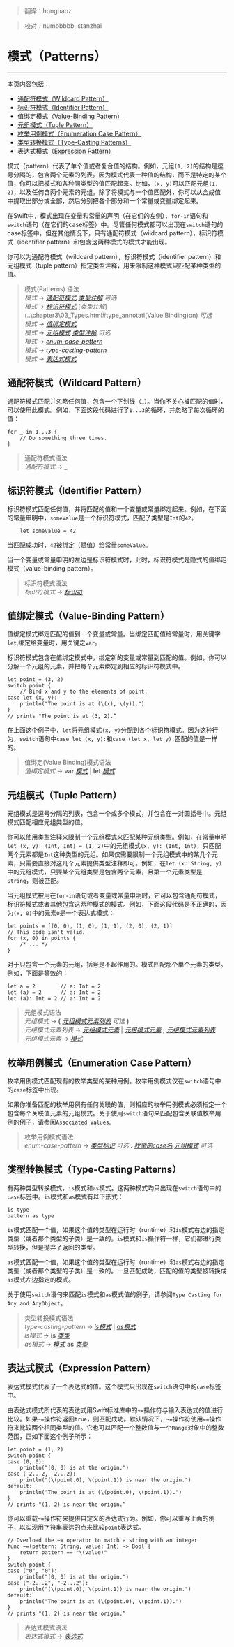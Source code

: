 > 翻译：honghaoz

> 校对：numbbbbb, stanzhai

# 模式（Patterns）
-----------------

本页内容包括：

- [通配符模式（Wildcard Pattern）](#wildcard_pattern)
- [标识符模式（Identifier Pattern）](#identifier_pattern)
- [值绑定模式（Value-Binding Pattern）](#value-binding_pattern)
- [元组模式（Tuple Pattern）](#tuple_pattern)
- [枚举用例模式（Enumeration Case Pattern）](#enumeration_case_pattern)
- [类型转换模式（Type-Casting Patterns）](#type-casting_patterns)
- [表达式模式（Expression Pattern）](#expression_pattern)

模式（pattern）代表了单个值或者复合值的结构。例如，元组`(1, 2)`的结构是逗号分隔的，包含两个元素的列表。因为模式代表一种值的结构，而不是特定的某个值，你可以把模式和各种同类型的值匹配起来。比如，`(x, y)`可以匹配元组`(1, 2)`，以及任何含两个元素的元组。除了将模式与一个值匹配外，你可以从合成值中提取出部分或全部，然后分别把各个部分和一个常量或变量绑定起来。

在Swift中，模式出现在变量和常量的声明（在它们的左侧），`for-in`语句和`switch`语句（在它们的case标签）中。尽管任何模式都可以出现在`switch`语句的case标签中，但在其他情况下，只有通配符模式（wildcard pattern），标识符模式（identifier pattern）和包含这两种模式的模式才能出现。

你可以为通配符模式（wildcard pattern），标识符模式（identifier pattern）和元组模式（tuple pattern）指定类型注释，用来限制这种模式只匹配某种类型的值。

> 模式(Patterns) 语法  
> *模式* → [*通配符模式*](..\chapter3\07_Patterns.html#wildcard_pattern) [*类型注解*](..\chapter3\03_Types.html#type_annotation) _可选_  
> *模式* → [*标识符模式*](..\chapter3\07_Patterns.html#identifier_pattern) [*类型注解*](..\chapter3\03_Types.html#type_annotati(Value Binding)on) _可选_  
> *模式* → [*值绑定模式*](..\chapter3\07_Patterns.html#value_binding_pattern)  
> *模式* → [*元组模式*](..\chapter3\07_Patterns.html#tuple_pattern) [*类型注解*](..\chapter3\03_Types.html#type_annotation) _可选_  
> *模式* → [*enum-case-pattern*](..\chapter3\07_Patterns.html#enum_case_pattern)  
> *模式* → [*type-casting-pattern*](..\chapter3\07_Patterns.html#type_casting_pattern)  
> *模式* → [*表达式模式*](..\chapter3\07_Patterns.html#expression_pattern)  

<a name="wildcard_pattern"></a>
## 通配符模式（Wildcard Pattern）

通配符模式匹配并忽略任何值，包含一个下划线（_）。当你不关心被匹配的值时，可以使用此模式。例如，下面这段代码进行了`1...3`的循环，并忽略了每次循环的值：

    for _ in 1...3 {
        // Do something three times.
    }

> 通配符模式语法  
> *通配符模式* → **_**  

<a name="identifier_pattern"></a>
## 标识符模式（Identifier Pattern）

标识符模式匹配任何值，并将匹配的值和一个变量或常量绑定起来。例如，在下面的常量申明中，`someValue`是一个标识符模式，匹配了类型是`Int`的`42`。

		let someValue = 42

当匹配成功时，`42`被绑定（赋值）给常量`someValue`。

当一个变量或常量申明的左边是标识符模式时，此时，标识符模式是隐式的值绑定模式（value-binding pattern）。

> 标识符模式语法  
> *标识符模式* → [*标识符*](LexicalStructure.html#identifier)  

<a name="value-binding_pattern"></a>
## 值绑定模式（Value-Binding Pattern）

值绑定模式绑定匹配的值到一个变量或常量。当绑定匹配值给常量时，用关键字`let`,绑定给变量时，用关键之`var`。

标识符模式包含在值绑定模式中，绑定新的变量或常量到匹配的值。例如，你可以分解一个元组的元素，并把每个元素绑定到相应的标识符模式中。

    let point = (3, 2)
    switch point {
        // Bind x and y to the elements of point.
    case let (x, y):
        println("The point is at (\(x), \(y)).")
    }
    // prints "The point is at (3, 2).”

在上面这个例子中，`let`将元组模式`(x, y)`分配到各个标识符模式。因为这种行为，`switch`语句中`case let (x, y):`和`case (let x, let y):`匹配的值是一样的。

> 值绑定(Value Binding)模式语法  
> *值绑定模式* → **var** [*模式*](..\chapter3\07_Patterns.html#pattern) | **let** [*模式*](..\chapter3\07_Patterns.html#pattern)  

<a name="tuple_pattern"></a>
## 元组模式（Tuple Pattern）

元组模式是逗号分隔的列表，包含一个或多个模式，并包含在一对圆括号中。元组模式匹配相应元组类型的值。

你可以使用类型注释来限制一个元组模式来匹配某种元组类型。例如，在常量申明`let (x, y): (Int, Int) = (1, 2)`中的元组模式`(x, y): (Int, Int)`，只匹配两个元素都是`Int`这种类型的元组。如果仅需要限制一个元组模式中的某几个元素，只需要直接对这几个元素提供类型注释即可。例如，在`let (x: String, y)`中的元组模式，只要某个元组类型是包含两个元素，且第一个元素类型是`String`，则被匹配。

当元组模式被用在`for-in`语句或者变量或常量申明时，它可以包含通配符模式，标识符模式或者其他包含这两种模式的模式。例如，下面这段代码是不正确的，因为`(x, 0)`中的元素`0`是一个表达式模式：

    let points = [(0, 0), (1, 0), (1, 1), (2, 0), (2, 1)]
    // This code isn't valid.
    for (x, 0) in points {
        /* ... */
    }

对于只包含一个元素的元组，括号是不起作用的。模式匹配那个单个元素的类型。例如，下面是等效的：

    let a = 2        // a: Int = 2
    let (a) = 2      // a: Int = 2
    let (a): Int = 2 // a: Int = 2

> 元组模式语法  
> *元组模式* → **(** [*元组模式元素列表*](..\chapter3\07_Patterns.html#tuple_pattern_element_list) _可选_ **)**  
> *元组模式元素列表* → [*元组模式元素*](..\chapter3\07_Patterns.html#tuple_pattern_element) | [*元组模式元素*](..\chapter3\07_Patterns.html#tuple_pattern_element) **,** [*元组模式元素列表*](..\chapter3\07_Patterns.html#tuple_pattern_element_list)  
> *元组模式元素* → [*模式*](..\chapter3\07_Patterns.html#pattern)  

<a name="enumeration_case_pattern"></a>
## 枚举用例模式（Enumeration Case Pattern）

枚举用例模式匹配现有的枚举类型的某种用例。枚举用例模式仅在`switch`语句中的`case`标签中出现。

如果你准备匹配的枚举用例有任何关联的值，则相应的枚举用例模式必须指定一个包含每个关联值元素的元组模式。关于使用`switch`语句来匹配包含关联值枚举用例的例子，请参阅`Associated Values`.

> 枚举用例模式语法  
> *enum-case-pattern* → [*类型标识*](..\chapter3\03_Types.html#type_identifier) _可选_ **.** [*枚举的case名*](..\chapter3\05_Declarations.html#enum_case_name) [*元组模式*](..\chapter3\07_Patterns.html#tuple_pattern) _可选_  

<a name="type-casting_patterns"></a>
## 类型转换模式（Type-Casting Patterns）

有两种类型转换模式，`is`模式和`as`模式。这两种模式均只出现在`switch`语句中的`case`标签中。`is`模式和`as`模式有以下形式：

    is type
    pattern as type

`is`模式匹配一个值，如果这个值的类型在运行时（runtime）和`is`模式右边的指定类型（或者那个类型的子类）是一致的。`is`模式和`is`操作符一样，它们都进行类型转换，但是抛弃了返回的类型。

`as`模式匹配一个值，如果这个值的类型在运行时（runtime）和`as`模式右边的指定类型（或者那个类型的子类）是一致的。一旦匹配成功，匹配的值的类型被转换成`as`模式左边指定的模式。

关于使用`switch`语句来匹配`is`模式和`as`模式值的例子，请参阅`Type Casting for Any and AnyObject`。

> 类型转换模式语法  
> *type-casting-pattern* → [*is模式*](..\chapter3\07_Patterns.html#is_pattern) | [*as模式*](..\chapter3\07_Patterns.html#as_pattern)  
> *is模式* → **is** [*类型*](..\chapter3\03_Types.html#type)  
> *as模式* → [*模式*](..\chapter3\07_Patterns.html#pattern) **as** [*类型*](..\chapter3\03_Types.html#type)  

<a name="expression_pattern"></a>
## 表达式模式（Expression Pattern）

表达式模式代表了一个表达式的值。这个模式只出现在`switch`语句中的`case`标签中。

由表达式模式所代表的表达式用Swift标准库中的`~=`操作符与输入表达式的值进行比较。如果`~=`操作符返回`true`，则匹配成功。默认情况下，`~=`操作符使用`==`操作符来比较两个相同类型的值。它也可以匹配一个整数值与一个`Range`对象中的整数范围，正如下面这个例子所示：

    let point = (1, 2)
    switch point {
    case (0, 0):
        println("(0, 0) is at the origin.")
    case (-2...2, -2...2):
        println("(\(point.0), \(point.1)) is near the origin.")
    default:
        println("The point is at (\(point.0), \(point.1)).")
    }
    // prints "(1, 2) is near the origin.”

你可以重载`~=`操作符来提供自定义的表达式行为。例如，你可以重写上面的例子，以实现用字符串表达的点来比较`point`表达式。

    // Overload the ~= operator to match a string with an integer
    func ~=(pattern: String, value: Int) -> Bool {
        return pattern == "\(value)"
    }
    switch point {
    case ("0", "0"):
        println("(0, 0) is at the origin.")
    case ("-2...2", "-2...2"):
        println("(\(point.0), \(point.1)) is near the origin.")
    default:
        println("The point is at (\(point.0), \(point.1)).")
    }
    // prints "(1, 2) is near the origin.”

> 表达式模式语法  
> *表达式模式* → [*表达式*](..\chapter3\04_Expressions.html#expression)  

